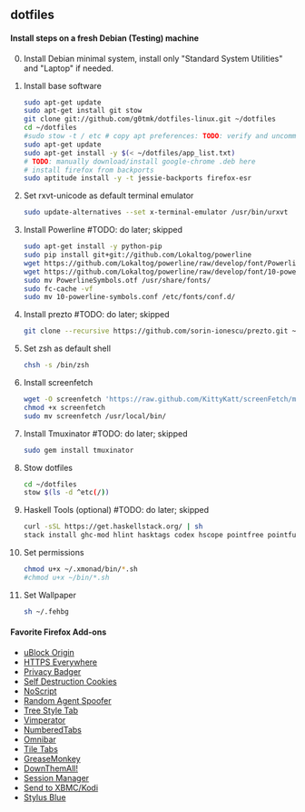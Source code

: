 ## dotfiles

#### Install steps on a fresh Debian (Testing) machine

0. Install Debian minimal system, install only "Standard System Utilities" and "Laptop" if needed.

1. Install base software

    ```bash
    sudo apt-get update
    sudo apt-get install git stow
    git clone git://github.com/g0tmk/dotfiles-linux.git ~/dotfiles
    cd ~/dotfiles
    #sudo stow -t / etc # copy apt preferences: TODO: verify and uncomment
    sudo apt-get update
    sudo apt-get install -y $(< ~/dotfiles/app_list.txt)
    # TODO: manually download/install google-chrome .deb here
    # install firefox from backports
    sudo aptitude install -y -t jessie-backports firefox-esr
    ```

2. Set rxvt-unicode as default terminal emulator

    ```bash
    sudo update-alternatives --set x-terminal-emulator /usr/bin/urxvt
    ```

3. Install Powerline #TODO: do later; skipped

    ```bash
    sudo apt-get install -y python-pip
    sudo pip install git+git://github.com/Lokaltog/powerline
    wget https://github.com/Lokaltog/powerline/raw/develop/font/PowerlineSymbols.otf 
    wget https://github.com/Lokaltog/powerline/raw/develop/font/10-powerline-symbols.conf
    sudo mv PowerlineSymbols.otf /usr/share/fonts/
    sudo fc-cache -vf
    sudo mv 10-powerline-symbols.conf /etc/fonts/conf.d/
    ```

4. Install prezto #TODO: do later; skipped

    ```bash
    git clone --recursive https://github.com/sorin-ionescu/prezto.git ~/.zprezto
    ```

5. Set zsh as default shell

    ```bash
    chsh -s /bin/zsh
    ```


6. Install screenfetch

    ```bash
    wget -O screenfetch 'https://raw.github.com/KittyKatt/screenFetch/master/screenfetch-dev'
    chmod +x screenfetch
    sudo mv screenfetch /usr/local/bin/
    ```

7. Install Tmuxinator #TODO: do later; skipped

    ```bash
    sudo gem install tmuxinator
    ```

8. Stow dotfiles

    ```bash
    cd ~/dotfiles
    stow $(ls -d ^etc(/))
    ```

9. Haskell Tools (optional) #TODO: do later; skipped

    ```bash
    curl -sSL https://get.haskellstack.org/ | sh
    stack install ghc-mod hlint hasktags codex hscope pointfree pointful hoogle hindent apply-refact
    ```

10. Set permissions

    ```bash
    chmod u+x ~/.xmonad/bin/*.sh
    #chmod u+x ~/bin/*.sh
    ```

11. Set Wallpaper

    ```bash
    sh ~/.fehbg 
    ```


#### Favorite Firefox Add-ons
- [uBlock Origin](https://addons.mozilla.org/pt-br/firefox/addon/ublock-origin/)
- [HTTPS Everywhere](https://www.eff.org/https-everywhere)
- [Privacy Badger](https://addons.mozilla.org/pt-br/firefox/addon/privacy-badger-firefox/)
- [Self Destruction Cookies](https://addons.mozilla.org/pt-br/firefox/addon/self-destructing-cookies/)
- [NoScript](https://addons.mozilla.org/en-us/firefox/addon/noscript/)
- [Random Agent Spoofer](https://addons.mozilla.org/pt-br/firefox/addon/random-agent-spoofer/)
- [Tree Style Tab](https://addons.mozilla.org/pt-br/firefox/addon/tree-style-tab/)
- [Vimperator](https://addons.mozilla.org/en-us/firefox/addon/vimperator/)
- [NumberedTabs](https://addons.mozilla.org/En-us/firefox/addon/numberedtabs/)
- [Omnibar](https://addons.mozilla.org/en-us/firefox/addon/omnibar/)
- [Tile Tabs](https://addons.mozilla.org/en-us/firefox/addon/tile-tabs/)
- [GreaseMonkey](https://addons.mozilla.org/en-us/firefox/addon/greasemonkey/)
- [DownThemAll!](https://addons.mozilla.org/en-us/firefox/addon/downthemall/)
- [Session Manager](https://addons.mozilla.org/en-us/firefox/addon/session-manager/)
- [Send to XBMC/Kodi](https://addons.mozilla.org/en-US/firefox/addon/send-to-xbmc/)
- [Stylus Blue](https://addons.mozilla.org/de/firefox/addon/stylus-blue/)

